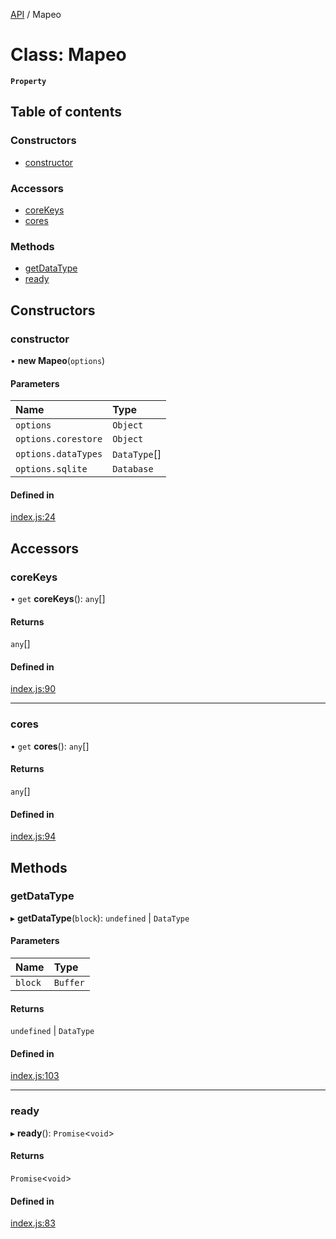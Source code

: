 [API](../README.md) / Mapeo

# Class: Mapeo

**`Property`**

## Table of contents

### Constructors

- [constructor](Mapeo.md#constructor)

### Accessors

- [coreKeys](Mapeo.md#corekeys)
- [cores](Mapeo.md#cores)

### Methods

- [getDataType](Mapeo.md#getdatatype)
- [ready](Mapeo.md#ready)

## Constructors

### constructor

• **new Mapeo**(`options`)

#### Parameters

| Name | Type |
| :------ | :------ |
| `options` | `Object` |
| `options.corestore` | `Object` |
| `options.dataTypes` | `DataType`[] |
| `options.sqlite` | `Database` |

#### Defined in

[index.js:24](https://github.com/digidem/mapeo-core-next/blob/8584770/index.js#L24)

## Accessors

### coreKeys

• `get` **coreKeys**(): `any`[]

#### Returns

`any`[]

#### Defined in

[index.js:90](https://github.com/digidem/mapeo-core-next/blob/8584770/index.js#L90)

___

### cores

• `get` **cores**(): `any`[]

#### Returns

`any`[]

#### Defined in

[index.js:94](https://github.com/digidem/mapeo-core-next/blob/8584770/index.js#L94)

## Methods

### getDataType

▸ **getDataType**(`block`): `undefined` \| `DataType`

#### Parameters

| Name | Type |
| :------ | :------ |
| `block` | `Buffer` |

#### Returns

`undefined` \| `DataType`

#### Defined in

[index.js:103](https://github.com/digidem/mapeo-core-next/blob/8584770/index.js#L103)

___

### ready

▸ **ready**(): `Promise`<`void`\>

#### Returns

`Promise`<`void`\>

#### Defined in

[index.js:83](https://github.com/digidem/mapeo-core-next/blob/8584770/index.js#L83)
